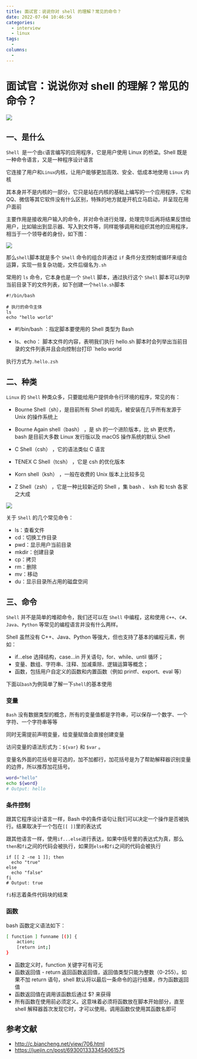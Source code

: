 ```yaml
---
title: 面试官：说说你对 shell 的理解？常见的命令？
date: 2022-07-04 10:46:56
categories: 
  - interview
  - linux
tags: 
  - 
columns: 
  - 
---
```

# 面试官：说说你对 shell 的理解？常见的命令？

 ![](https://static.vue-js.com/71003620-0883-11ec-a752-75723a64e8f5.png)


## 一、是什么

 `Shell `是一个由`c`语言编写的应用程序，它是用户使用 Linux 的桥梁。Shell 既是一种命令语言，又是一种程序设计语言

它连接了用户和` Linux `内核，让用户能够更加高效、安全、低成本地使用 `Linux` 内核

其本身并不是内核的一部分，它只是站在内核的基础上编写的一个应用程序，它和 QQ、微信等其它软件没有什么区别，特殊的地方就是开机立马启动，并呈现在用户面前

主要作用是接收用户输入的命令，并对命令进行处理，处理完毕后再将结果反馈给用户，比如输出到显示器、写入到文件等，同样能够调用和组织其他的应用程序，相当于一个领导者的身份，如下图：

 ![](https://static.vue-js.com/80db0ca0-0883-11ec-8e64-91fdec0f05a1.png)

那么`shell`脚本就是多个 `Shell` 命令的组合并通过 `if` 条件分支控制或循环来组合运算，实现一些复杂功能，文件后缀名为`.sh`

常用的 `ls` 命令，它本身也是一个 `Shell` 脚本，通过执行这个 `Shell` 脚本可以列举当前目录下的文件列表，如下创建一个`hello.sh`脚本

```shell
#!/bin/bash

# 执行的命令主体
ls
echo "hello world"
```

- #!/bin/bash ：指定脚本要使用的 Shell  类型为 Bash

- ls、echo： 脚本文件的内容，表明我们执行  hello.sh  脚本时会列举出当前目录的文件列表并且会向控制台打印 `hello world

执行方式为`.hello.zsh`



## 二、种类

`Linux` 的 `Shell` 种类众多，只要能给用户提供命令行环境的程序，常见的有：

- Bourne Shell（sh），是目前所有 Shell 的祖先，被安装在几乎所有发源于 Unix 的操作系统上

- Bourne Again shell（bash） ，是 sh 的一个进阶版本，比 sh 更优秀， bash 是目前大多数 Linux 发行版以及 macOS 操作系统的默认 Shell

- C Shell（csh） ，它的语法类似 C 语言

- TENEX C Shell（tcsh） ，它是 csh 的优化版本

- Korn shell（ksh） ，一般在收费的 Unix 版本上比较多见

- Z Shell（zsh） ，它是一种比较新近的 Shell ，集 bash 、 ksh 和 tcsh 各家之大成

![](https://static.vue-js.com/8e739440-0883-11ec-a752-75723a64e8f5.png)

关于 `Shell` 的几个常见命令：

- ls：查看文件
- cd：切换工作目录
- pwd：显示用户当前目录
- mkdir：创建目录
- cp：拷贝
- rm：删除
- mv：移动
- du：显示目录所占用的磁盘空间

## 三、命令

`Shell` 并不是简单的堆砌命令，我们还可以在 `Shell` 中编程，这和使用 `C++`、`C#`、`Java`、`Python` 等常见的编程语言并没有什么两样。

Shell 虽然没有 C++、Java、Python 等强大，但也支持了基本的编程元素，例如：

- if...else 选择结构，case...in 开关语句，for、while、until 循环；
- 变量、数组、字符串、注释、加减乘除、逻辑运算等概念；
- 函数，包括用户自定义的函数和内置函数（例如 printf、export、eval 等）



下面以`bash`为例简单了解一下`shell`的基本使用

### 变量

`Bash` 没有数据类型的概念，所有的变量值都是字符串，可以保存一个数字、一个字符、一个字符串等等

同时无需提前声明变量，给变量赋值会直接创建变量

访问变量的语法形式为：`${var}` 和 `$var` 。

变量名外面的花括号是可选的，加不加都行，加花括号是为了帮助解释器识别变量的边界，所以推荐加花括号。

```bash
word="hello"
echo ${word}
# Output: hello
```



### 条件控制

跟其它程序设计语言一样，Bash 中的条件语句让我们可以决定一个操作是否被执行。结果取决于一个包在`[[ ]]`里的表达式

跟其他语言一样，使用`if...else`进行表达，如果中括号里的表达式为真，那么`then`和`fi`之间的代码会被执行，如果则`else`和`fi`之间的代码会被执行

```shell
if [[ 2 -ne 1 ]]; then
  echo "true"
else
  echo "false"
fi
# Output: true
```

`fi`标志着条件代码块的结束



### 函数

bash 函数定义语法如下：

```bash
[ function ] funname [()] {
    action;
    [return int;]
}
```

- 函数定义时，function 关键字可有可无
- 函数返回值 - return 返回函数返回值，返回值类型只能为整数（0-255）。如果不加 return 语句，shell 默认将以最后一条命令的运行结果，作为函数返回值
- 函数返回值在调用该函数后通过 $?  来获得
- 所有函数在使用前必须定义。这意味着必须将函数放在脚本开始部分，直至 shell 解释器首次发现它时，才可以使用。调用函数仅使用其函数名即可

## 参考文献

- http://c.biancheng.net/view/706.html
- https://juejin.cn/post/6930013333454061575
